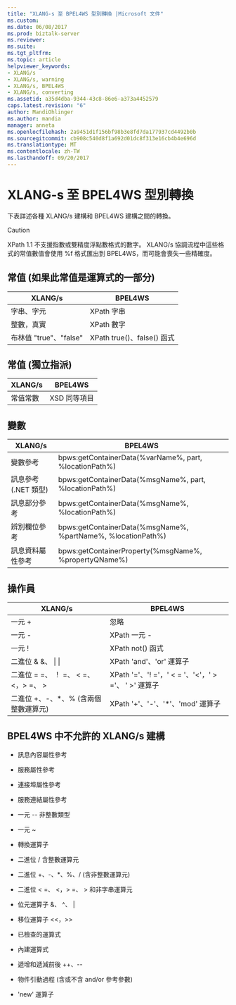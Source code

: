 ```yaml
---
title: "XLANG-s 至 BPEL4WS 型別轉換 |Microsoft 文件"
ms.custom: 
ms.date: 06/08/2017
ms.prod: biztalk-server
ms.reviewer: 
ms.suite: 
ms.tgt_pltfrm: 
ms.topic: article
helpviewer_keywords:
- XLANG/s
- XLANG/s, warning
- XLANG/s, BPEL4WS
- XLANG/s, converting
ms.assetid: a35d4dba-9344-43c8-86e6-a373a4452579
caps.latest.revision: "6"
author: MandiOhlinger
ms.author: mandia
manager: anneta
ms.openlocfilehash: 2a9451d1f156bf98b3e8fd7da177937cd4492b0b
ms.sourcegitcommit: cb908c540d8f1a692d01dc8f313e16cb4b4e696d
ms.translationtype: MT
ms.contentlocale: zh-TW
ms.lasthandoff: 09/20/2017
---
```

# <a name="xlang-s-to-bpel4ws-type-conversions"></a>XLANG-s 至 BPEL4WS 型別轉換
下表詳述各種 XLANG/s 建構和 BPEL4WS 建構之間的轉換。  
  
> [!CAUTION]
>  XPath 1.1 不支援指數或雙精度浮點數格式的數字。 XLANG/s 協調流程中這些格式的常值數值會使用 %f 格式匯出到 BPEL4WS，而可能會喪失一些精確度。  
  
## <a name="literals-if-the-literal-is-part-of-an-expression"></a>常值 (如果此常值是運算式的一部分)  
  
|XLANG/s|BPEL4WS|  
|--------------|-------------|  
|字串、字元|XPath 字串|  
|整數，真實|XPath 數字|  
|布林值 "true"、"false"|XPath true()、false() 函式|  
  
## <a name="literals-standalone-assignment"></a>常值 (獨立指派)  
  
|XLANG/s|BPEL4WS|  
|--------------|-------------|  
|常值常數|XSD 同等項目|  
  
## <a name="variables"></a>變數  
  
|XLANG/s|BPEL4WS|  
|--------------|-------------|  
|變數參考|bpws:getContainerData(%varName%,  part, %locationPath%)|  
|訊息參考 (.NET 類型)|bpws:getContainerData(%msgName%, part, %locationPath%)|  
|訊息部分參考|bpws:getContainerData(%msgName%, %locationPath%)|  
|辨別欄位參考|bpws:getContainerData(%msgName%, %partName%, %locationPath%)|  
|訊息資料屬性參考|bpws:getContainerProperty(%msgName%, %propertyQName%)|  
  
## <a name="operators"></a>操作員  
  
|XLANG/s|BPEL4WS|  
|--------------|-------------|  
|一元 +|忽略|  
|一元 -|XPath 一元 -|  
|一元 !|XPath not() 函式|  
|二進位 & &、 &#124; &#124;|XPath 'and'、'or' 運算子|  
|二進位 = =、 ！ =、 < =、 \<，> =、 >|XPath '='、'! ='，' < = '、'\<'，' > ='、 ' >' 運算子|  
|二進位 +、-、*、% (含兩個整數運算元)|XPath '+'、'-'、'*'、'mod' 運算子|  
  
## <a name="xlangs-constructs-that-are-disallowed-in-bpel4ws"></a>BPEL4WS 中不允許的 XLANG/s 建構  
  
-   訊息內容屬性參考  
  
-   服務屬性參考  
  
-   連接埠屬性參考  
  
-   服務連結屬性參考  
  
-   一元 -- 非整數類型  
  
-   一元 ~  
  
-   轉換運算子  
  
-   二進位 / 含整數運算元  
  
-   二進位 +、-、*、%、/ (含非整數運算元)  
  
-   二進位 < =、 \<，> =、 > 和非字串運算元  
  
-   位元運算子 &、 ^、 &#124;  
  
-   移位運算子 <\<，>>  
  
-   已檢查的運算式  
  
-   內建運算式  
  
-   遞增和遞減前後 ++、--  
  
-   物件引動過程 (含或不含 and/or 參考參數)  
  
-   'new' 運算子
